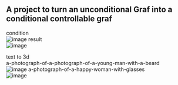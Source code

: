 ## A project to turn an unconditional Graf into a conditional controllable graf
condition <br>
![image](https://github.com/user-attachments/assets/d66cd589-2809-440b-90cc-0fe95c3f25aa) 
result <br>
![image](https://github.com/user-attachments/assets/c9a51a9f-dad1-49f6-b0c2-08a9a09884d2)

text to 3d <br>
a-photograph-of-a-photograph-of-a-young-man-with-a-beard <br>
![image](https://github.com/user-attachments/assets/ae6ec5c7-4155-4ed8-8acb-773339cf12b4)
a-photograph-of-a-happy-woman-with-glasses <br>
![image](https://github.com/user-attachments/assets/1d0e2d5c-b0fa-4666-83fc-5c7b117525ff)
